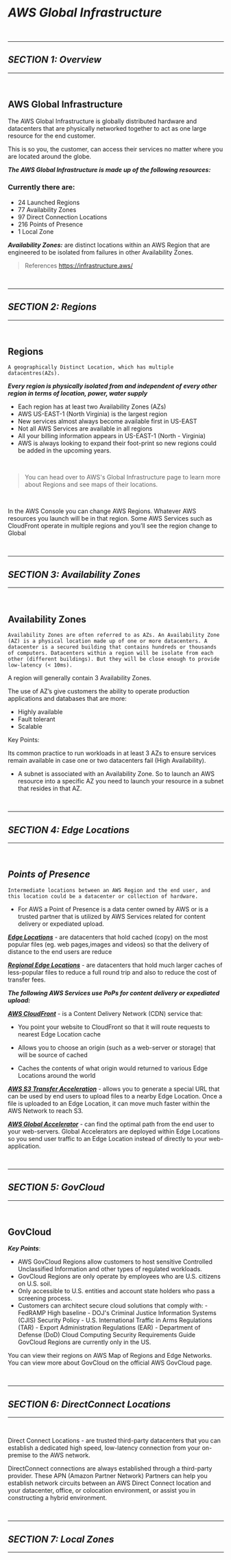 # **_AWS Global Infrastructure_**

<br>

---

## **_SECTION 1: Overview_**

---

<br>

## AWS Global Infrastructure

The AWS Global Infrastructure is globally distributed hardware and datacenters that are physically networked together to act as one large resource for the end customer.

This is so you, the customer, can access their services no matter where you are located around the globe.

**_The AWS Global Infrastructure is made up of the following resources:_**

### Currently there are:

-   24 Launched Regions
-   77 Availability Zones
-   97 Direct Connection Locations
-   216 Points of Presence
-   1 Local Zone

**_Availability Zones:_** are distinct locations within an AWS Region that are engineered to be isolated from failures in other Availability Zones.

> References https://infrastructure.aws/

<br>

---

## **_SECTION 2: Regions_**

---

<br>

## Regions

    A geographically Distinct Location, which has multiple datacentres(AZs).

**_Every region is physically isolated from and independent of every other region in terms of location, power, water supply_**

-   Each region has at least two Availability Zones (AZs) ​
-   AWS US-EAST-1 (North Virginia) is the largest region​
-   New services almost always become available first in US-EAST​
-   Not all AWS Services are available in all regions​
-   All your billing information appears in US-EAST-1 (North - Virginia)​
-   AWS is always looking to expand their foot-print so new
    regions could be added in the upcoming years.​

<br>

> You can head over to AWS's Global Infrastructure page to learn more about Regions and see maps of their locations.

<br>

In the AWS Console you can change AWS Regions. Whatever AWS resources you launch will be in that region.​
Some AWS Services such as CloudFront operate in multiple regions and you’ll see the region change to Global​

<br>

---

## **_SECTION 3: Availability Zones_**

---

<br>

## Availability Zones

    Availability Zones are often referred to as AZs. An Availability Zone (AZ) is a physical location made up of one or more datacenters.​ A datacenter is a secured building that contains​ hundreds or thousands of computers. Datacenters within a region will be isolate from​ each other (different buildings). But they will​ be close enough to provide low-latency (< 10ms).​

A region will generally contain 3 Availability Zones​.

The use of AZ’s give customers the ability to operate production applications and databases that are more:

-   Highly available
-   Fault tolerant
-   Scalable

Key Points:

Its common practice to run workloads in at least​ 3 AZs to ensure services remain available in case ​one or two datacenters fail (High Availability).

-   A subnet is associated with an Availability Zone.​ So to launch an AWS resource into a specific AZ you need to launch your resource in a subnet that resides in that AZ.

<br>

---

## **_SECTION 4: Edge Locations_**

---

<br>

## **_Points of Presence_**

    Intermediate locations between an AWS Region and the end user, and this location could be a datacenter or collection of hardware.​

-   For AWS a Point of Presence is a data center owned by AWS or is a trusted partner that is utilized by AWS Services related for content delivery or expediated upload.​

<u>**_Edge Locations_**</u> - are datacenters that hold cached (copy) on the most popular files (eg. web pages,images and videos) so that the delivery of distance to the end users are reduce

<u>**_Regional Edge Locations_**</u> - are datacenters that hold much larger caches of less-popular files to reduce a full round trip and also to reduce the cost of transfer fees.​

**_The following AWS Services use PoPs for content delivery or expediated upload:_**

<u>**_AWS CloudFront_**</u> - is a Content Delivery Network (CDN) service that:​

-   You point your website to CloudFront so that it will route requests to nearest Edge Location cache​

-   Allows you to choose an origin (such as a web-server or storage) that will be source of cached​

-   Caches the contents of what origin would returned to various Edge Locations around the world​

<u>**_AWS S3 Transfer Acceleration_**</u> - allows you to generate a special URL that can be used by end users to upload files to a nearby Edge Location. Once a file is uploaded to an Edge Location, it can move much faster within the AWS Network to reach S3.​

<u>**_AWS Global Accelerator_**</u> - can find the optimal path from the end user to your web-servers. Global Accelerators are deployed within Edge Locations so you send user traffic to an Edge Location instead of directly to your web-application.​

<br>

---

## **_SECTION 5: GovCloud_**

---

<br>

## GovCloud

**_Key Points_**:

-   AWS GovCloud Regions allow customers to host sensitive Controlled Unclassified Information and other types of regulated workloads.
-   GovCloud Regions are only operate by employees who are U.S. citizens on U.S. soil.
-   Only accessible to U.S. entities and account state holders who pass a screening process.
-   Customers can architect secure cloud solutions that comply with: - FedRAMP High baseline - DOJ's Criminal Justice Information Systems (CJIS) Security Policy - U.S. International Traffic in Arms Regulations (TAR) - Export Administration Regulations (EAR) - Department of Defense (DoD) Cloud Computing Security Requirements Guide
    GovCloud Regions are currently only in the US.

You can view their regions on AWS Map of Regions and Edge Networks.
You can view more about GovCloud on the official AWS GovCloud page.

<br>

---

## **_SECTION 6: DirectConnect Locations_**

---

<br>

Direct Connect Locations - are trusted third-party datacenters that you can establish a dedicated high speed, low-latency connection from your on-premise to the AWS network.​

DirectConnect connections are always established through a third-party provider. These APN (Amazon Partner Network) Partners can help you establish network circuits between an AWS Direct Connect location and your datacenter, office, or colocation environment, or assist you in constructing a hybrid environment.

<br>

---

## **_SECTION 7: Local Zones_**

---

<br>
